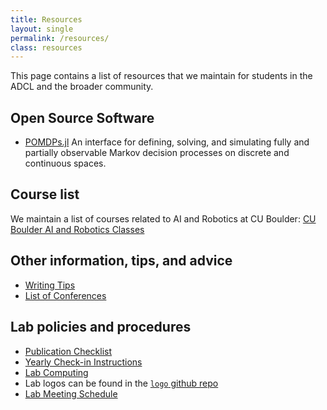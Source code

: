 ```yaml
---
title: Resources
layout: single 
permalink: /resources/
class: resources
---
```


This page contains a list of resources that we maintain for students in the ADCL and the broader community.

## Open Source Software

- [POMDPs.jl](https://github.com/JuliaPOMDP/POMDPs.jl) An interface for defining, solving, and simulating fully and partially observable Markov decision processes on discrete and continuous spaces.

## Course list

We maintain a list of courses related to AI and Robotics at CU Boulder: [CU Boulder AI and Robotics Classes](https://docs.google.com/spreadsheets/d/1-7LU1xVnkfJMTRTMNMyoVYBctCAsVx3-fXQbBtrRETk)

## Other information, tips, and advice

- [Writing Tips](/posts/writing)
- [List of Conferences](/posts/conferences)

## Lab policies and procedures

- [Publication Checklist](/posts/publication-checklist)
- [Yearly Check-in Instructions](/posts/yearly-checkin)
- [Lab Computing](/posts/compute)
- Lab logos can be found in the [`logo` github repo](https://github.com/CU-ADCL/logo)
- [Lab Meeting Schedule](https://docs.google.com/spreadsheets/d/15DUqLfdq_4KFspzIKzG-ozy_ommIPpxvzgh39k5tyMg/edit?gid=0#gid=0)
